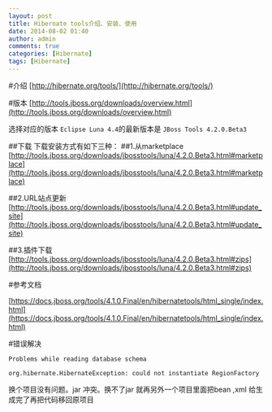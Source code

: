 ```yaml
---
layout: post
title: Hibernate tools介绍、安装、使用
date: 2014-08-02 01:40
author: admin
comments: true
categories: [Hibernate]
tags: [Hibernate]
---
```


#介绍
[http://hibernate.org/tools/](http://hibernate.org/tools/)

#版本
[http://tools.jboss.org/downloads/overview.html](http://tools.jboss.org/downloads/overview.html)

选择对应的版本
`Eclipse Luna 4.4`的最新版本是 `JBoss Tools 4.2.0.Beta3`

##下载
下载安装方式有如下三种：
##1.从marketplace
[http://tools.jboss.org/downloads/jbosstools/luna/4.2.0.Beta3.html#marketplace](http://tools.jboss.org/downloads/jbosstools/luna/4.2.0.Beta3.html#marketplace)

##2.URL站点更新
[http://tools.jboss.org/downloads/jbosstools/luna/4.2.0.Beta3.html#update_site](http://tools.jboss.org/downloads/jbosstools/luna/4.2.0.Beta3.html#update_site)

##3.插件下载
[http://tools.jboss.org/downloads/jbosstools/luna/4.2.0.Beta3.html#zips](http://tools.jboss.org/downloads/jbosstools/luna/4.2.0.Beta3.html#zips)

#参考文档

[https://docs.jboss.org/tools/4.1.0.Final/en/hibernatetools/html_single/index.html](https://docs.jboss.org/tools/4.1.0.Final/en/hibernatetools/html_single/index.html)


#错误解决
 
	Problems while reading database schema
	
	org.hibernate.HibernateException: could not instantiate RegionFactory 

换个项目没有问题。jar 冲突。换不了jar 就再另外一个项目里面把bean ,xml 给生成完了再把代码移回原项目
